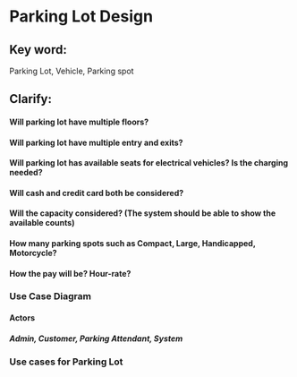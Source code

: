 # Parking Lot Design
## Key word:
Parking Lot, Vehicle, Parking spot
## Clarify:
#### Will parking lot have multiple floors?
#### Will parking lot have multiple entry and exits?
#### Will parking lot has available seats for electrical vehicles? Is the charging needed?
#### Will cash and credit card both be considered?
#### Will the capacity considered? (The system should be able to show the available counts)
#### How many parking spots such as Compact, Large, Handicapped, Motorcycle?
#### How the pay will be? Hour-rate?
### Use Case Diagram
#### Actors
##### Admin, Customer, Parking Attendant, System
### Use cases for Parking Lot
#### 
#### 


